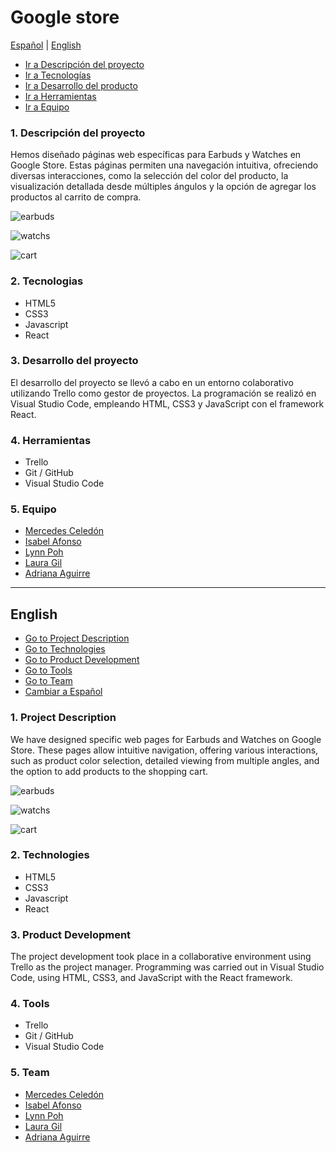                         
# Google store 

[Español](#google-store) | [English](#english)

- [Ir a Descripción del proyecto](#1-descripción-del-proyecto)
- [Ir a Tecnologías](#2-tecnologias)
- [Ir a Desarrollo del producto](#3-desarrollo-del-proyecto)
- [Ir a Herramientas](#4-herramientas)
- [Ir a Equipo](#5-equipo)


### 1. Descripción del proyecto

Hemos diseñado páginas web específicas para Earbuds y Watches en Google Store. Estas páginas permiten una navegación intuitiva, ofreciendo diversas interacciones, como la selección del color del producto, la visualización detallada desde múltiples ángulos y la opción de agregar los productos al carrito de compra.


![earbuds](https://github.com/Adrianaortiz00/google/assets/168215859/2985a122-2201-4bb3-b205-055cf9b863e4)

![watchs](https://github.com/Adrianaortiz00/google/assets/168215859/f0461fb1-c297-415b-bbeb-87c153e494d4)

![cart](https://github.com/IsaLagu/google-store-react/assets/168215859/343523b9-4b5d-4a17-a9ef-d47c29e3f774)


### 2. Tecnologias

- HTML5
- CSS3
- Javascript
- React

### 3. Desarrollo del proyecto

El desarrollo del proyecto se llevó a cabo en un entorno colaborativo utilizando Trello como gestor de proyectos. La programación se realizó en Visual Studio Code, empleando HTML, CSS3 y JavaScript con el framework React.


### 4. Herramientas

- Trello
- Git / GitHub
- Visual Studio Code

### 5. Equipo

- [Mercedes Celedón](https://github.com/Mercedes-Celedon)
- [Isabel Afonso](https://github.com/IsaLagu)
- [Lynn Poh](https://github.com/Dpoetess)
- [Laura Gil](https://github.com/LauraGDev)
- [Adriana Aguirre](https://github.com/Adrianaortiz00)

---

## English

- [Go to Project Description](#1-project-description)
- [Go to Technologies](#2-technologies)
- [Go to Product Development](#3-product-development)
- [Go to Tools](#4-tools)
- [Go to Team](#5-team)
- [Cambiar a Español](#google-store)

### 1. Project Description

We have designed specific web pages for Earbuds and Watches on Google Store. These pages allow intuitive navigation, offering various interactions, such as product color selection, detailed viewing from multiple angles, and the option to add products to the shopping cart.

![earbuds](https://github.com/Adrianaortiz00/google/assets/168215859/2985a122-2201-4bb3-b205-055cf9b863e4)

![watchs](https://github.com/Adrianaortiz00/google/assets/168215859/f0461fb1-c297-415b-bbeb-87c153e494d4)

![cart](https://github.com/IsaLagu/google-store-react/assets/168215859/343523b9-4b5d-4a17-a9ef-d47c29e3f774)

### 2. Technologies

- HTML5
- CSS3
- Javascript
- React

### 3. Product Development

The project development took place in a collaborative environment using Trello as the project manager. Programming was carried out in Visual Studio Code, using HTML, CSS3, and JavaScript with the React framework.

### 4. Tools

- Trello
- Git / GitHub
- Visual Studio Code

### 5. Team

- [Mercedes Celedón](https://github.com/Mercedes-Celedon)
- [Isabel Afonso](https://github.com/IsaLagu)
- [Lynn Poh](https://github.com/Dpoetess)
- [Laura Gil](https://github.com/LauraGDev)
- [Adriana Aguirre](https://github.com/Adrianaortiz00)
